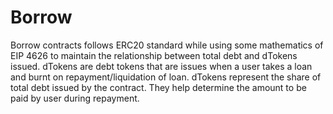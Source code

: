 # Borrow

Borrow contracts follows ERC20 standard while using some mathematics of EIP 4626 to maintain the relationship between total debt and dTokens issued. dTokens are debt tokens that are issues when a user takes a loan and burnt on repayment/liquidation of loan. dTokens represent the share of total debt issued by the contract. They help determine the amount to be paid by user during repayment.




